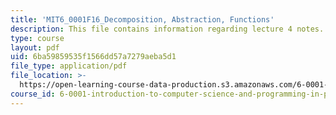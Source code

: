 ```yaml
---
title: 'MIT6_0001F16_Decomposition, Abstraction, Functions'
description: This file contains information regarding lecture 4 notes.
type: course
layout: pdf
uid: 6ba59859535f1566dd57a7279aeba5d1
file_type: application/pdf
file_location: >-
  https://open-learning-course-data-production.s3.amazonaws.com/6-0001-introduction-to-computer-science-and-programming-in-python-fall-2016/6ba59859535f1566dd57a7279aeba5d1_MIT6_0001F16_Lec4.pdf
course_id: 6-0001-introduction-to-computer-science-and-programming-in-python-fall-2016
---
```

